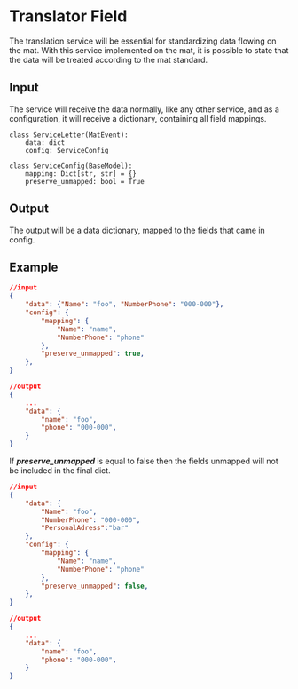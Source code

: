 # Translator Field

The translation service will be essential for standardizing data flowing on the mat. With this service implemented on the mat, it is possible to state that the data will be treated according to the mat standard.

## Input
The service will receive the data normally, like any other service, and as a configuration, it will receive a dictionary, containing all field mappings.

```
class ServiceLetter(MatEvent):
    data: dict
    config: ServiceConfig

class ServiceConfig(BaseModel):
    mapping: Dict[str, str] = {}
    preserve_unmapped: bool = True
```

## Output

The output will be a data dictionary, mapped to the fields that came in config.

## Example

```json
//input
{
    "data": {"Name": "foo", "NumberPhone": "000-000"},
    "config": {
        "mapping": {
            "Name": "name",
            "NumberPhone": "phone"
        },
        "preserve_unmapped": true,
    },
}

//output
{
    ...
    "data": {
        "name": "foo",
        "phone": "000-000",
    }
}
```

If ***preserve_unmapped*** is equal to false then the fields unmapped will not be included in the final dict.

```json
//input
{
    "data": {
        "Name": "foo", 
        "NumberPhone": "000-000", 
        "PersonalAdress":"bar"
    },
    "config": {
        "mapping": {
            "Name": "name",
            "NumberPhone": "phone"
        },
        "preserve_unmapped": false,
    },
}

//output
{
    ...
    "data": {
        "name": "foo",
        "phone": "000-000",
    }
}
```